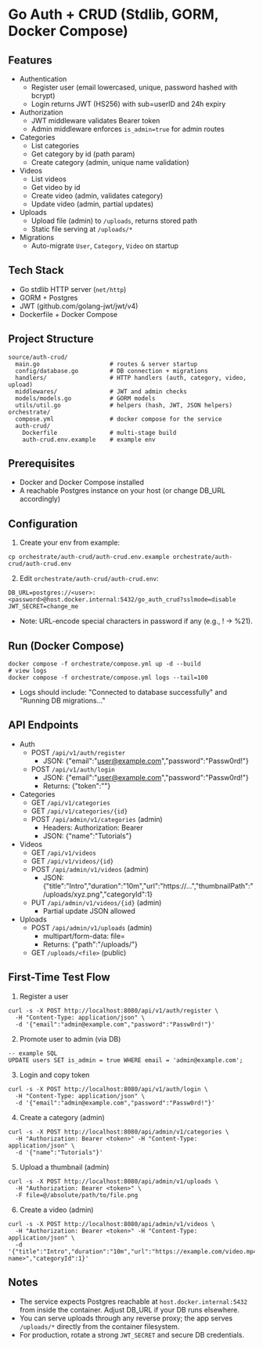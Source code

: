 # Go Auth + CRUD (Stdlib, GORM, Docker Compose)

## Features
- Authentication
  - Register user (email lowercased, unique, password hashed with bcrypt)
  - Login returns JWT (HS256) with sub=userID and 24h expiry
- Authorization
  - JWT middleware validates Bearer token
  - Admin middleware enforces `is_admin=true` for admin routes
- Categories
  - List categories
  - Get category by id (path param)
  - Create category (admin, unique name validation)
- Videos
  - List videos
  - Get video by id
  - Create video (admin, validates category)
  - Update video (admin, partial updates)
- Uploads
  - Upload file (admin) to `/uploads`, returns stored path
  - Static file serving at `/uploads/*`
- Migrations
  - Auto-migrate `User`, `Category`, `Video` on startup

## Tech Stack
- Go stdlib HTTP server (`net/http`)
- GORM + Postgres
- JWT (github.com/golang-jwt/jwt/v4)
- Dockerfile + Docker Compose

## Project Structure
```
source/auth-crud/
  main.go                    # routes & server startup
  config/database.go         # DB connection + migrations
  handlers/                  # HTTP handlers (auth, category, video, upload)
  middlewares/               # JWT and admin checks
  models/models.go           # GORM models
  utils/util.go              # helpers (hash, JWT, JSON helpers)
orchestrate/
  compose.yml                # docker compose for the service
  auth-crud/
    Dockerfile               # multi-stage build
    auth-crud.env.example    # example env
```

## Prerequisites
- Docker and Docker Compose installed
- A reachable Postgres instance on your host (or change DB_URL accordingly)

## Configuration
1) Create your env from example:
```
cp orchestrate/auth-crud/auth-crud.env.example orchestrate/auth-crud/auth-crud.env
```
2) Edit `orchestrate/auth-crud/auth-crud.env`:
```
DB_URL=postgres://<user>:<password>@host.docker.internal:5432/go_auth_crud?sslmode=disable
JWT_SECRET=change_me
```
- Note: URL-encode special characters in password if any (e.g., ! -> %21).

## Run (Docker Compose)
```
docker compose -f orchestrate/compose.yml up -d --build
# view logs
docker compose -f orchestrate/compose.yml logs --tail=100
```
- Logs should include: "Connected to database successfully" and "Running DB migrations..."

## API Endpoints
- Auth
  - POST `/api/v1/auth/register`
    - JSON: {"email":"user@example.com","password":"Passw0rd!"}
  - POST `/api/v1/auth/login`
    - JSON: {"email":"user@example.com","password":"Passw0rd!"}
    - Returns: {"token":"<jwt>"}
- Categories
  - GET `/api/v1/categories`
  - GET `/api/v1/categories/{id}`
  - POST `/api/admin/v1/categories` (admin)
    - Headers: Authorization: Bearer <jwt>
    - JSON: {"name":"Tutorials"}
- Videos
  - GET `/api/v1/videos`
  - GET `/api/v1/videos/{id}`
  - POST `/api/admin/v1/videos` (admin)
    - JSON: {"title":"Intro","duration":"10m","url":"https://...","thumbnailPath":"/uploads/xyz.png","categoryId":1}
  - PUT `/api/admin/v1/videos/{id}` (admin)
    - Partial update JSON allowed
- Uploads
  - POST `/api/admin/v1/uploads` (admin)
    - multipart/form-data: file=<your file>
    - Returns: {"path":"/uploads/<stored-name>"}
  - GET `/uploads/<file>` (public)

## First-Time Test Flow
1) Register a user
```
curl -s -X POST http://localhost:8080/api/v1/auth/register \
  -H "Content-Type: application/json" \
  -d '{"email":"admin@example.com","password":"Passw0rd!"}'
```
2) Promote user to admin (via DB)
```
-- example SQL
UPDATE users SET is_admin = true WHERE email = 'admin@example.com';
```
3) Login and copy token
```
curl -s -X POST http://localhost:8080/api/v1/auth/login \
  -H "Content-Type: application/json" \
  -d '{"email":"admin@example.com","password":"Passw0rd!"}'
```
4) Create a category (admin)
```
curl -s -X POST http://localhost:8080/api/admin/v1/categories \
  -H "Authorization: Bearer <token>" -H "Content-Type: application/json" \
  -d '{"name":"Tutorials"}'
```
5) Upload a thumbnail (admin)
```
curl -s -X POST http://localhost:8080/api/admin/v1/uploads \
  -H "Authorization: Bearer <token>" \
  -F file=@/absolute/path/to/file.png
```
6) Create a video (admin)
```
curl -s -X POST http://localhost:8080/api/admin/v1/videos \
  -H "Authorization: Bearer <token>" -H "Content-Type: application/json" \
  -d '{"title":"Intro","duration":"10m","url":"https://example.com/video.mp4","thumbnailPath":"/uploads/<stored-name>","categoryId":1}'
```

## Notes
- The service expects Postgres reachable at `host.docker.internal:5432` from inside the container. Adjust DB_URL if your DB runs elsewhere.
- You can serve uploads through any reverse proxy; the app serves `/uploads/*` directly from the container filesystem.
- For production, rotate a strong `JWT_SECRET` and secure DB credentials.
